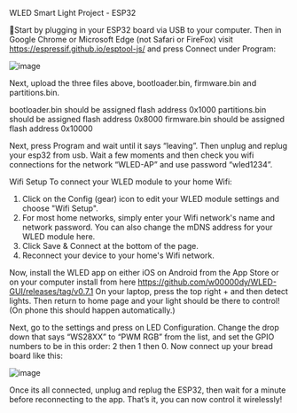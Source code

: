 




WLED Smart Light Project - ESP32

Start by plugging in your ESP32 board via USB to your computer. Then in Google Chrome or Microsoft Edge (not Safari or FireFox) visit https://espressif.github.io/esptool-js/ and press Connect under Program:

![image](https://github.com/Babyyoda777/WLED-ESP32S2-Mini-Project/assets/80623330/a168e4fc-6f66-42b7-8dc9-ac340f6ce2a6)


Next, upload the three files above, bootloader.bin, firmware.bin and partitions.bin. 

bootloader.bin should be assigned flash address 0x1000
partitions.bin should be assigned flash address 0x8000
firmware.bin should be assigned flash address 0x10000


Next, press Program and wait until it says “leaving”. Then unplug and replug your esp32 from usb. Wait a few moments and then check you wifi connections for the network “WLED-AP” and use password “wled1234”.

Wifi Setup To connect your WLED module to your home Wifi:  

1. Click on the Config (gear) icon to edit your WLED module settings and choose "Wifi Setup".  
2. For most home networks, simply enter your Wifi network's name and network password. You can also change the mDNS address for your WLED module here.  
3. Click Save & Connect at the bottom of the page.  
4. Reconnect your device to your home's Wifi network.  


Now, install the WLED app on either iOS on Android from the App Store or on your computer install from here https://github.com/w00000dy/WLED-GUI/releases/tag/v0.7.1
On your laptop, press the top right + and then detect lights. Then return to home page and your light should be there to control! (On phone this should happen automatically.)


Next, go to the settings and press on LED Configuration. Change the drop down that says “WS28XX” to “PWM RGB” from the list, and set the GPIO numbers to be in this order: 2 then 1 then 0. 
Now connect up your bread board like this: 

![image](https://github.com/Babyyoda777/WLED-ESP32S2-Mini-Project/assets/80623330/c49157c6-c5f9-4bec-adce-606e78061995)


Once its all connected, unplug and replug the ESP32, then wait for a minute before reconnecting to the app. That’s it, you can now control it wirelessly!
